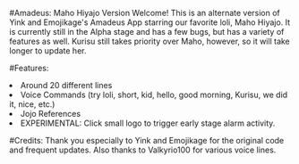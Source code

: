 #Amadeus: Maho Hiyajo Version
Welcome! This is an alternate version of Yink and Emojikage's Amadeus App starring our favorite loli, Maho Hiyajo. It is currently still in the Alpha stage and has a few bugs, but has a variety of features as well. Kurisu still takes priority over Maho, however, so it will take longer to update her. 

#Features:
<li>Around 20 different lines
<li>Voice Commands (try loli, short, kid, hello, good morning, Kurisu, we did it, nice, etc.)
<li>Jojo References
<li>EXPERIMENTAL: Click small logo to trigger early stage alarm activity.

#Credits:
Thank you especially to Yink and Emojikage for the original code and frequent updates. Also thanks to Valkyrio100 for various voice lines.
